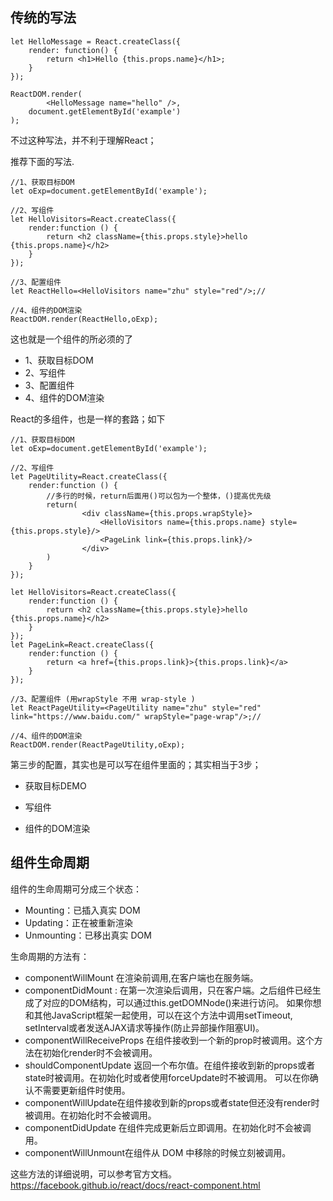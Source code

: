 ## 传统的写法

    let HelloMessage = React.createClass({
        render: function() {
            return <h1>Hello {this.props.name}</h1>;
        }
    });
    
    ReactDOM.render(
            <HelloMessage name="hello" />,
        document.getElementById('example')
    );


不过这种写法，并不利于理解React；

推荐下面的写法.

    //1、获取目标DOM
    let oExp=document.getElementById('example');
    
    //2、写组件
    let HelloVisitors=React.createClass({
        render:function () {
            return <h2 className={this.props.style}>hello {this.props.name}</h2>
        }
    });
    
    //3、配置组件
    let ReactHello=<HelloVisitors name="zhu" style="red"/>;//
    
    //4、组件的DOM渲染
    ReactDOM.render(ReactHello,oExp);


这也就是一个组件的所必须的了

- 1、获取目标DOM
- 2、写组件
- 3、配置组件
- 4、组件的DOM渲染

React的多组件，也是一样的套路；如下

    //1、获取目标DOM
    let oExp=document.getElementById('example');
    
    //2、写组件
    let PageUtility=React.createClass({
        render:function () {
            //多行的时候，return后面用()可以包为一个整体，()提高优先级
            return(
                    <div className={this.props.wrapStyle}>
                        <HelloVisitors name={this.props.name} style={this.props.style}/>
                        <PageLink link={this.props.link}/>
                    </div>
            )
        }
    });
    
    let HelloVisitors=React.createClass({
        render:function () {
            return <h2 className={this.props.style}>hello {this.props.name}</h2>
        }
    });
    let PageLink=React.createClass({
        render:function () {
            return <a href={this.props.link}>{this.props.link}</a>
        }
    });
    
    //3、配置组件 (用wrapStyle 不用 wrap-style )
    let ReactPageUtility=<PageUtility name="zhu" style="red" link="https://www.baidu.com/" wrapStyle="page-wrap"/>;//
    
    //4、组件的DOM渲染
    ReactDOM.render(ReactPageUtility,oExp);

第三步的配置，其实也是可以写在组件里面的；其实相当于3步；

- 获取目标DEMO
- 写组件
- 组件的DOM渲染

	<script type="text/babel">
	    //1、获取目标DOM
	    let oExp=document.getElementById('example');
	
	    //2、写组件
	    let PageUtility=React.createClass({
			//getDefaultProps 是固定的配置 初识props方法(不能用别的方法名)
	        getDefaultProps:function () {
	            return {
	                name:"zhu",
	                style:"red",
	                link:"https://www.baidu.com/",
	                wrapStyle:"page-wrap",
	            }
	        },
	        render:function () {
	            //多行的时候，return后面用()可以包为一个整体，()提高优先级
	            return(
	                    <div className={this.props.wrapStyle}>
	                        <HelloVisitors name={this.props.name} style={this.props.style}/>
	                        <PageLink link={this.props.link}/>
	                        <LinkBtn link={this.props.link}/>
	                    </div>
	            )
	        }
	    });
	
	    let HelloVisitors=React.createClass({
	        render:function () {
	            return <h2 className={this.props.style}>hello {this.props.name}</h2>
	        }
	    });
	    let PageLink=React.createClass({
	        render:function () {
	            return <a href={this.props.link}>{this.props.link}</a>
	        }
	    });
	    let LinkBtn=React.createClass({
			//getInitialState 是固定的配置初识状态方法
	        getInitialState:function () {
	            return {
	                liked:true
	            }
	        },
	        handClick:function (e) {
	            this.setState({liked: !this.state.liked});
	        },
	        render:function () {
	            let textFlag=this.state.liked ? "喜欢" :"不喜欢";
	            return (
	                    <p onClick={this.handClick}>
	                        您 <strong>{textFlag}</strong> 我，点我切换状态
	                    </p>
	            )
	        }
	    });
	
	    //3、组件的DOM渲染
	    ReactDOM.render(<PageUtility />,oExp);
	</script>


## 组件生命周期

组件的生命周期可分成三个状态：
- Mounting：已插入真实 DOM
- Updating：正在被重新渲染
- Unmounting：已移出真实 DOM

生命周期的方法有：
- componentWillMount 在渲染前调用,在客户端也在服务端。
- componentDidMount : 在第一次渲染后调用，只在客户端。之后组件已经生成了对应的DOM结构，可以通过this.getDOMNode()来进行访问。 如果你想和其他JavaScript框架一起使用，可以在这个方法中调用setTimeout, setInterval或者发送AJAX请求等操作(防止异部操作阻塞UI)。
- componentWillReceiveProps 在组件接收到一个新的prop时被调用。这个方法在初始化render时不会被调用。
- shouldComponentUpdate 返回一个布尔值。在组件接收到新的props或者state时被调用。在初始化时或者使用forceUpdate时不被调用。 
可以在你确认不需要更新组件时使用。
- componentWillUpdate在组件接收到新的props或者state但还没有render时被调用。在初始化时不会被调用。
- componentDidUpdate 在组件完成更新后立即调用。在初始化时不会被调用。
- componentWillUnmount在组件从 DOM 中移除的时候立刻被调用。
 
这些方法的详细说明，可以参考官方文档。 https://facebook.github.io/react/docs/react-component.html